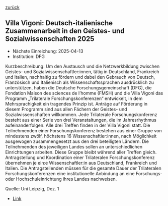 [zurück](/funding/)

## Villa Vigoni: Deutsch-italienische Zusammenarbeit in den Geistes- und Sozialwissenschaften 2025

* Nächste Einreichung: 2025-04-13
* Institution: DFG

Kurzbeschreibung: Um den Austausch und die Netzwerkbildung zwischen Geistes- und Sozialwissenschaftler:innen, tätig in Deutschland, Frankreich und Italien, nachhaltig zu fördern und dabei den Gebrauch von Deutsch, Französisch und Italienisch als Wissenschaftssprachen ausdrücklich zu unterstützen, haben die Deutsche Forschungsgemeinschaft (DFG), die Fondation Maison des sciences de l’homme (FMSH) und die Villa Vigoni das Programm „Trilaterale Forschungskonferenzen“ entwickelt, in dem Mehrsprachigkeit ein tragendes Prinzip ist. Anträge auf Förderung in diesem Programm sind aus allen Fächern der Geistes- und Sozialwissenschaften willkommen. Jede Trilaterale Forschungskonferenz besteht aus einer Serie von drei Veranstaltungen, die im Jahresrhythmus aufeinanderfolgen. Alle drei Treffen finden in der Villa Vigoni statt. Die Teilnehmenden einer Forschungskonferenz bestehen aus einer Gruppe von mindestens zwölf, höchstens 16 Wissenschaftler:innen, nach Möglichkeit ausgewogen zusammengesetzt aus den drei beteiligten Ländern. Die Teilnehmenden des jeweiligen Landes sollen an unterschiedlichen Einrichtungen arbeiten. Diese Gruppe bleibt während aller Treffen gleich.
Antragstellung und Koordination einer Trilateralen Forschungskonferenz übernehmen je ein:e Wissenschaftler:in aus Deutschland, Frankreich und Italien. Die Antragstellenden müssen für die gesamte Dauer der Trilateralen Forschungskonferenzen eine institutionelle Anbindung an eine Forschungs- oder Hochschuleinrichtung ihres Landes nachweisen.

Quelle: Uni Leipzig, Dez. 1

* [Link](https://www.dfg.de/de/aktuelles/neuigkeiten-themen/info-wissenschaft/2025/ifw-25-09)